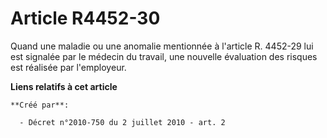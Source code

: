 # Article R4452-30

Quand une maladie ou une anomalie mentionnée à l'article R. 4452-29 lui est signalée par le médecin du travail, une nouvelle
évaluation des risques est réalisée par l'employeur.

**Liens relatifs à cet article**

	**Créé par**:

	  - Décret n°2010-750 du 2 juillet 2010 - art. 2
